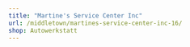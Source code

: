 ```yaml
---
title: "Martine's Service Center Inc"
url: /middletown/martines-service-center-inc-16/
shop: Autowerkstatt
---
```

